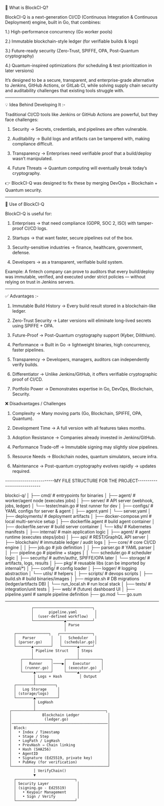 🚀 What is BlockCI-Q?

BlockCI-Q is a next-generation CI/CD (Continuous Integration & Continuous Deployment) engine, built in Go, that combines:

1.) High-performance concurrency (Go worker pools)

2.) Immutable blockchain-style ledger (for verifiable builds & logs)

3.) Future-ready security (Zero-Trust, SPIFFE, OPA, Post-Quantum cryptography)

4.) Quantum-inspired optimizations (for scheduling & test prioritization in later versions)

It’s designed to be a secure, transparent, and enterprise-grade alternative to Jenkins, GitHub Actions, or GitLab CI, while solving supply chain security and auditability challenges that existing tools struggle with.


---------------------------------------------------------------------------------------------------------------------------


💡 Idea Behind Developing It :-

Traditional CI/CD tools like Jenkins or GitHub Actions are powerful, but they face challenges:

1. Security → Secrets, credentials, and pipelines are often vulnerable.

2. Auditability → Build logs and artifacts can be tampered with, making compliance difficult.

3. Transparency → Enterprises need verifiable proof that a build/deploy wasn’t manipulated.

4. Future Threats → Quantum computing will eventually break today’s cryptography.

👉 BlockCI-Q was designed to fix these by merging DevOps + Blockchain + Quantum security.


----------------------------------------------------------------------------------------------------------------------------

🎯 Use of BlockCI-Q

BlockCI-Q is useful for:

1. Enterprises → that need compliance (GDPR, SOC 2, ISO) with tamper-proof CI/CD logs.

2. Startups → that want faster, secure pipelines out of the box.

3. Security-sensitive industries → finance, healthcare, government, defense.

4. Developers → as a transparent, verifiable build system.

Example:
A fintech company can prove to auditors that every build/deploy was immutable, verified, and executed under strict policies — without relying on trust in Jenkins servers.

-------------------------------------------------------------------------------------------------------------------------------

✅ Advantages :-

1. Immutable Build History → Every build result stored in a blockchain-like ledger.

2. Zero-Trust Security → Later versions will eliminate long-lived secrets using SPIFFE + OPA.

3. Future-Proof → Post-Quantum cryptography support (Kyber, Dilithium).

4. Performance → Built in Go → lightweight binaries, high concurrency, faster pipelines.

5. Transparency → Developers, managers, auditors can independently verify builds.

6. Differentiator → Unlike Jenkins/GitHub, it offers verifiable cryptographic proof of CI/CD.

7. Portfolio Power → Demonstrates expertise in Go, DevOps, Blockchain, Security.




❌ Disadvantages / Challenges

1. Complexity → Many moving parts (Go, Blockchain, SPIFFE, OPA, Quantum).

2. Development Time → A full version with all features takes months.

3. Adoption Resistance → Companies already invested in Jenkins/GitHub.

4. Performance Trade-off → Immutable signing may slightly slow pipelines.

5. Resource Needs → Blockchain nodes, quantum simulators, secure infra.

6. Maintenance → Post-quantum cryptography evolves rapidly → updates required.



-------------------------MY FILE STRUCTURE FOR THE PROJECT----------------------------

blockci-q/
│
├── cmd/                     # entrypoints for binaries
│   ├── agent/               # worker/agent node (executes jobs)
│   ├── server/              # API server (webhook, jobs, ledger)
│   └── tester/main.go       # test runner for dev
│
├── configs/                 # YAML configs for server & agent
│   ├── agent.yaml
│   └── server.yaml
│
├── deployments/             # deployment artifacts
│   ├── docker-compose.yml   # local multi-service setup
│   ├── dockerfile.agent     # build agent container
│   ├── dockerfile.server    # build server container
│   └── k8s/                 # Kubernetes manifests
│
├── internal/                # main application logic
│   ├── agent/               # agent runtime (executes steps/jobs)
│   ├── api/                 # REST/GraphQL API server
│   ├── blockchain/          # immutable ledger / audit logs
│   ├── core/                # core CI/CD engine
│   │   ├── job.go           # job definition
│   │   ├── parser.go        # YAML parser
│   │   ├── pipeline.go      # pipeline + stages
│   │   └── scheduler.go     # scheduler logic
│   ├── security/            # authn/authz, SPIFFE/OPA later
│   └── storage/             # artifacts, logs, results
│
├── pkg/                     # reusable libs (can be imported by internal/*)
│   ├── config/              # config loader
│   ├── logger/              # logging abstraction
│   └── utils/               # helpers
│
├── scripts/                 # devops scripts
│   ├── build.sh             # build binaries/images
│   ├── migrate.sh           # DB migrations (ledger/artifacts DB)
│   └── run_local.sh         # run local stack
│
├── tests/                   # integration/unit tests
│
├── web/                     # (future) dashboard UI
│
├── pipeline.yaml            # sample pipeline definition
├── go.mod
└── go.sum


-------------------------------------------------------------------------------------

                ┌───────────────────────────┐
                │       pipeline.yaml        │
                │  (user-defined workflow)   │
                └──────────────▲────────────┘
                               │ Parse
                               │
        ┌───────────────┐   ┌───────────────┐
        │   Parser       │   │   Scheduler   │
        │ (parser.go)    │   │ (schedular.go)│
        └───────▲────────┘   └───────▲──────┘
                │ Pipeline Struct    │ Steps
                │                    │
           ┌────┴────────┐     ┌─────┴──────────┐
           │   Runner    │────▶│   Executor     │
           │ (runner.go) │     │ (executor.go)  │
           └─────▲───────┘     └─────▲─────────┘
                 │ Logs + Hash        │ Output
                 │
        ┌────────┴─────────┐
        │   Log Storage     │
        │ (storage/logs)    │
        └────────▲──────────┘
                 │ LogHash
                 │
      ┌──────────┴────────────────────────────────┐
      │              Blockchain Ledger             │
      │               (ledger.go)                  │
      │────────────────────────────────────────────│
      │ Block:                                     │
      │   • Index / Timestamp                      │
      │   • Stage / Step                           │
      │   • LogPath / LogHash                      │
      │   • PrevHash → Chain linking               │
      │   • Hash (SHA256)                          │
      │   • AgentID                                │
      │   • Signature (Ed25519, private key)       │
      │   • PubKey (for verification)              │
      └────────────────────────────────────────────┘
                 │ VerifyChain()
                 ▼
        ┌───────────────────────────┐
        │ Security Layer             │
        │ (signing.go - Ed25519)     │
        │   • Keypair Management     │
        │   • Sign / Verify          │
        └───────────────────────────┘

